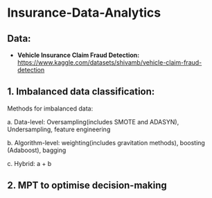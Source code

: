 # Insurance-Data-Analytics

## Data: 
- **Vehicle Insurance Claim Fraud Detection:** https://www.kaggle.com/datasets/shivamb/vehicle-claim-fraud-detection
## 1. Imbalanced data classification:
   Methods for imbalanced data:
   
   a. Data-level: Oversampling(includes SMOTE and ADASYN), Undersampling, feature engineering
   
   b. Algorithm-level: weighting(includes gravitation methods), boosting (Adaboost), bagging
   
   c. Hybrid: a + b

## 2. MPT to optimise decision-making
